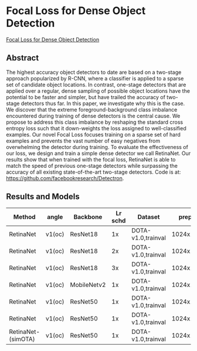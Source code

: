 # Focal Loss for Dense Object Detection

[Focal Loss for Dense Object Detection](http://arxiv.org/abs/1708.02002)

## Abstract

The highest accuracy object detectors to date are based on a two-stage approach popularized by R-CNN, where a classifier is applied to a sparse set of candidate object locations. In contrast, one-stage detectors that are applied over a regular, dense sampling of possible object locations have the potential to be faster and simpler, but have trailed the accuracy of two-stage detectors thus far. In this paper, we investigate why this is the case. We discover that the extreme foreground-background class imbalance encountered during training of dense detectors is the central cause. We propose to address this class imbalance by reshaping the standard cross entropy loss such that it down-weights the loss assigned to well-classified examples. Our novel Focal Loss focuses training on a sparse set of hard examples and prevents the vast number of easy negatives from overwhelming the detector during training. To evaluate the effectiveness of our loss, we design and train a simple dense detector we call RetinaNet. Our results show that when trained with the focal loss, RetinaNet is able to match the speed of previous one-stage detectors while surpassing the accuracy of all existing state-of-the-art two-stage detectors. Code is at: https://github.com/facebookresearch/Detectron.

## Results and Models

| Method             | angle  | Backbone    | Lr schd | Dataset            | preprocess    | num_anchor | batch_size | loss | $AP_{0.5}$ | $AP_{0.75}$ | $mAP$ |
| ------------------ | ------ | ----------- | ------- | ------------------ | ------------- | :--------: | :--------: | ---- | ---------- | ----------- | ----- |
| RetinaNet          | v1(oc) | ResNet18    | 1x      | DOTA-v1.0,trainval | 1024x1024,200 |     1      |     2      | RIoU | 65.04      | 36.10       | 36.50 |
| RetinaNet          | v1(oc) | ResNet18    | 2x      | DOTA-v1.0,trainval | 1024x1024,200 |     1      |     2      | RIoU | 68.79      | 39.21       | 39.01 |
| RetinaNet          | v1(oc) | ResNet18    | 3x      | DOTA-v1.0,trainval | 1024x1024,200 |     1      |     2      | RIoU | 69.29      | 39.45       | 39.75 |
| RetinaNet          | v1(oc) | MobileNetv2 | 1x      | DOTA-v1.0,trainval | 1024x1024,200 |     1      |     2      | RIoU | 63.54      | 33.00       | 34.21 |
| RetinaNet          | v1(oc) | ResNet50    | 1x      | DOTA-v1.0,trainval | 1024x1024,200 |     1      |     2      | RIoU | 69.02      | 37.58       | 38.48 |
| RetinaNet          | v1(oc) | ResNet50    | 1x      | DOTA-v1.0,trainval | 1024x1024,200 |     9      |     2      | RIoU | 68.82      | 38.94       | 39.49 |
| RetinaNet-(simOTA) | v1(oc) | ResNet50    | 1x      | DOTA-v1.0,trainval | 1024x1024,200 |     1      |     2      | RIoU | 69.07      | 38.01       | 38.55 |
